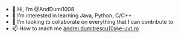 - 👋 Hi, I’m @AndDumi1008
- 👀 I’m interested in learning Java, Python, C/C++
- 💞️ I’m looking to collaborate on everything that I can contribute to
- 📫 How to reach me andrei.dumitrescu10@e-uvt.ro

<!---
AndDumi1008/AndDumi1008 is a ✨ special ✨ repository because its `README.md` (this file) appears on your GitHub profile.
You can click the Preview link to take a look at your changes.
--->
